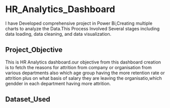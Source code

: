 # HR_Analytics_Dashboard
I have Developed comprehensive project in Power Bi,Creating multiple charts to analyze the Data.This Process Involved Several stages  including data loading, data cleaning, and data visualization.
## Project_Objective
This is HR Analytics dashboard.our objective from this dashboard creation is to fetch the reasons for attrition from company or organisation from various departments also which age group having the more retention rate or attrition plus on what basis of salary they are leaving the organisatio,which gendder in each department having more attrition.
## Dataset_Used
